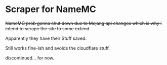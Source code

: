 # Scraper for NameMC

~~NameMC prob gonna shut down due to Mojang api changes which is why i intend to scrape the site to some extend~~

Apparently they have their Stuff saved.

Still works fine-ish and avoids the cloudflare stuff.

discontinued... for now.
